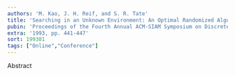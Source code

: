 ```yaml
---
authors: 'M. Kao, J. H. Reif, and S. R. Tate'
title: 'Searching in an Unknown Environment: An Optimal Randomized Algorithm for the Cow-Path Problem'
pubin: 'Proceedings of the Fourth Annual ACM-SIAM Symposium on Discrete Algorithms (SODA)'
extra: '1993, pp. 441-447'
sort: 199301
tags: ["Online","Conference"]
---
```

Abstract
